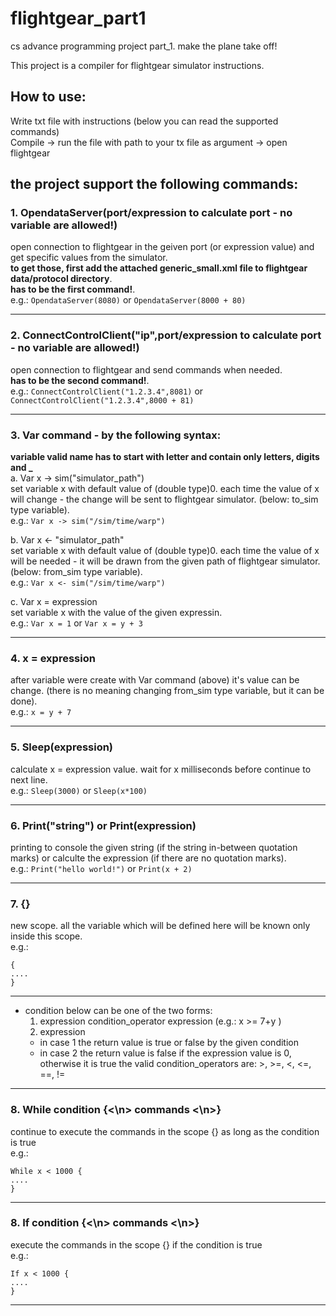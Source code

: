 # flightgear_part1
cs advance programming project part_1. make the plane take off!  

This project is a compiler for flightgear simulator instructions.  
## How to use:
Write txt file with instructions (below you can read the supported commands)  
Compile -> run the file with path to your tx file as argument -> open flightgear

the project support the following commands:
-----------------------------------------------------------------------------------------------------------------------------
### 1. OpendataServer(port/expression to calculate port - no variable are allowed!)  
open connection to flightgear in the geiven port (or expression value) and get specific values from the simulator.  
**to get those, first add the attached generic_small.xml file to flightgear data/protocol directory**.  
**has to be the first command!**.  
e.g.: ```OpendataServer(8080)```  or  ```OpendataServer(8000 + 80)```
*****************************************************************************************************************************
### 2. ConnectControlClient("ip",port/expression to calculate port - no variable are allowed!)  
open connection to flightgear and send commands when needed.  
**has to be the second command!**.  
e.g.: ```ConnectControlClient("1.2.3.4",8081)``` or ```ConnectControlClient("1.2.3.4",8000 + 81)```
*****************************************************************************************************************************
### 3. Var command - by the following syntax:  
  
**variable valid name has to start with letter and contain only letters, digits and _**  
a. Var x -> sim("simulator_path")  
set variable x with default value of (double type)0. each time the value of x will change - the change will be sent to  flightgear simulator. (below: to_sim type variable).  
e.g.: ```Var x -> sim("/sim/time/warp")```
  
b. Var x <- "simulator_path"  
set variable x with default value of (double type)0. each time the value of x will be needed - it will be drawn from the given path of flightgear simulator. (below: from_sim type variable).  
e.g.: ```Var x <- sim("/sim/time/warp")```
  
c. Var x = expression  
set variable x with the value of the given expressin.  
 e.g.: ```Var x = 1``` or ```Var x = y + 3```
*****************************************************************************************************************************
### 4. x = expression  
after variable were create with Var command (above) it's value can be change. (there is no meaning changing from_sim type variable, but it can be done).  
e.g.: ```x = y + 7```

*****************************************************************************************************************************
### 5. Sleep(expression)  
calculate x = expression value. wait for x milliseconds before continue to next line.  
e.g.: ```Sleep(3000)``` or ```Sleep(x*100)```
*****************************************************************************************************************************
### 6. Print("string") or Print(expression)  
printing to console the given string (if the string in-between quotation marks) or calculte the expression (if there are no quotation marks).  
e.g.: ```Print("hello world!")``` or ```Print(x + 2)```
*****************************************************************************************************************************
### 7. {}  
new scope. all the variable which will be defined here will be known only inside this scope.  
e.g.:
```
{    
....  
}
```
*****************************************************************************************************************************
- condition below can be one of the two forms:  
  1. expression condition_operator expression (e.g.: x >= 7+y )
  2. expression
  - in case 1 the return value is true or false by the given condition
  - in case 2 the return value is false if the expression value is 0, otherwise it is true
the valid condition_operators are: >, >=, <, <=, ==, !=
*****************************************************************************************************************************
### 8. While condition {<\n> commands <\n>}  
continue to execute the commands in the scope {} as long as the condition is true  
e.g.:
```
While x < 1000 {    
....  
}
````
*****************************************************************************************************************************
### 8. If condition {<\n> commands <\n>}  
execute the commands in the scope {} if the condition is true  
e.g.:
```
If x < 1000 {    
....  
}
````
*****************************************************************************************************************************
